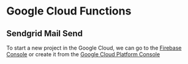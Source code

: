 # Google Cloud Functions
## Sendgrid Mail Send
To start a new project in the Google Cloud, we can go to the 
[Firebase Console](https://console.firebase.google.com) or create it from the 
[Google Cloud Platform Console](https://console.firebase.google.com)